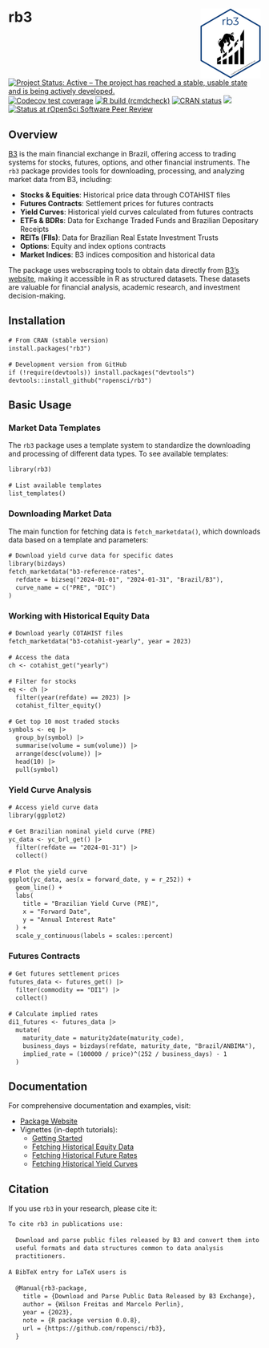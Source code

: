 <!-- README.md is generated from README.Rmd. Please edit that file -->

# rb3 <img src="man/figures/logo.png" align="right" width="120" />

<!-- badges: start -->

[![Project Status: Active – The project has reached a stable, usable
state and is being actively
developed.](https://www.repostatus.org/badges/latest/active.svg)](https://www.repostatus.org/#active)
[![Codecov test
coverage](https://codecov.io/gh/wilsonfreitas/rb3/branch/main/graph/badge.svg)](https://app.codecov.io/gh/wilsonfreitas/rb3?branch=main)
[![R build
(rcmdcheck)](https://github.com/ropensci/rb3/workflows/R-CMD-check/badge.svg)](https://github.com/ropensci/rb3/actions)
[![CRAN
status](https://www.r-pkg.org/badges/version/rb3)](https://CRAN.R-project.org/package=rb3)
[![](https://cranlogs.r-pkg.org/badges/rb3)](https://cran.r-project.org/package=rb3)
[![Status at rOpenSci Software Peer
Review](https://badges.ropensci.org/534_status.svg)](https://github.com/ropensci/software-review/issues/534)
<!-- badges: end -->

## Overview

[B3](https://www.b3.com.br) is the main financial exchange in Brazil,
offering access to trading systems for stocks, futures, options, and
other financial instruments. The `rb3` package provides tools for
downloading, processing, and analyzing market data from B3, including:

-   **Stocks & Equities**: Historical price data through COTAHIST files
-   **Futures Contracts**: Settlement prices for futures contracts
-   **Yield Curves**: Historical yield curves calculated from futures
    contracts
-   **ETFs & BDRs**: Data for Exchange Traded Funds and Brazilian
    Depositary Receipts
-   **REITs (FIIs)**: Data for Brazilian Real Estate Investment Trusts
-   **Options**: Equity and index options contracts
-   **Market Indices**: B3 indices composition and historical data

The package uses webscraping tools to obtain data directly from [B3’s
website](https://www.b3.com.br), making it accessible in R as structured
datasets. These datasets are valuable for financial analysis, academic
research, and investment decision-making.

## Installation

    # From CRAN (stable version)
    install.packages("rb3")

    # Development version from GitHub
    if (!require(devtools)) install.packages("devtools")
    devtools::install_github("ropensci/rb3")

## Basic Usage

### Market Data Templates

The `rb3` package uses a template system to standardize the downloading
and processing of different data types. To see available templates:

    library(rb3)

    # List available templates
    list_templates()

### Downloading Market Data

The main function for fetching data is `fetch_marketdata()`, which
downloads data based on a template and parameters:

    # Download yield curve data for specific dates
    library(bizdays)
    fetch_marketdata("b3-reference-rates",
      refdate = bizseq("2024-01-01", "2024-01-31", "Brazil/B3"),
      curve_name = c("PRE", "DIC")
    )

### Working with Historical Equity Data

    # Download yearly COTAHIST files
    fetch_marketdata("b3-cotahist-yearly", year = 2023)

    # Access the data
    ch <- cotahist_get("yearly")

    # Filter for stocks
    eq <- ch |> 
      filter(year(refdate) == 2023) |> 
      cotahist_filter_equity()

    # Get top 10 most traded stocks
    symbols <- eq |>
      group_by(symbol) |>
      summarise(volume = sum(volume)) |>
      arrange(desc(volume)) |>
      head(10) |>
      pull(symbol)

### Yield Curve Analysis

    # Access yield curve data
    library(ggplot2)

    # Get Brazilian nominal yield curve (PRE)
    yc_data <- yc_brl_get() |>
      filter(refdate == "2024-01-31") |>
      collect()

    # Plot the yield curve
    ggplot(yc_data, aes(x = forward_date, y = r_252)) +
      geom_line() +
      labs(
        title = "Brazilian Yield Curve (PRE)",
        x = "Forward Date",
        y = "Annual Interest Rate"
      ) +
      scale_y_continuous(labels = scales::percent)

### Futures Contracts

    # Get futures settlement prices
    futures_data <- futures_get() |>
      filter(commodity == "DI1") |>
      collect()

    # Calculate implied rates
    di1_futures <- futures_data |>
      mutate(
        maturity_date = maturity2date(maturity_code),
        business_days = bizdays(refdate, maturity_date, "Brazil/ANBIMA"),
        implied_rate = (100000 / price)^(252 / business_days) - 1
      )

## Documentation

For comprehensive documentation and examples, visit:

-   [Package Website](https://ropensci.github.io/rb3/)
-   Vignettes (in-depth tutorials):
    -   [Getting
        Started](https://ropensci.github.io/rb3/articles/Getting-started.html)
    -   [Fetching Historical Equity
        Data](https://ropensci.github.io/rb3/articles/Fetching-historical-equity-data.html)
    -   [Fetching Historical Future
        Rates](https://ropensci.github.io/rb3/articles/Fetching-historical-future-rates.html)
    -   [Fetching Historical Yield
        Curves](https://ropensci.github.io/rb3/articles/Fetching-historical-yield-curve.html)

## Citation

If you use `rb3` in your research, please cite it:

    To cite rb3 in publications use:

      Download and parse public files released by B3 and convert them into
      useful formats and data structures common to data analysis
      practitioners.

    A BibTeX entry for LaTeX users is

      @Manual{rb3-package,
        title = {Download and Parse Public Data Released by B3 Exchange},
        author = {Wilson Freitas and Marcelo Perlin},
        year = {2023},
        note = {R package version 0.0.8},
        url = {https://github.com/ropensci/rb3},
      }

